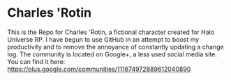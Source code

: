 # Charles 'Rotin
This is the Repo for Charles 'Rotin, a fictional character created for Halo Universe RP. I have begun to use GitHub in an attempt to boost my productivity and to remove the annoyance of constantly updating a change log.
The community is located on Google+, a less used social media site. 
You can find it here: https://plus.google.com/communities/111674972889612040890
